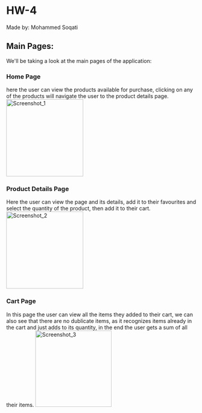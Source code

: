 # HW-4
Made by: Mohammed Soqati

## Main Pages:
We'll be taking a look at the main pages of the application:

### Home Page
here the user can view the products available for purchase, clicking on any of the products will navigate the user to the product details page.
<img width="204" alt="Screenshot_1" src="https://github.com/hmody360/HW-4/assets/98014312/d6935399-1556-411f-917c-3c71cffd6e65">

### Product Details Page
Here the user can view the page and its details, add it to their favourites and select the quantity of the product, then add it to their cart.
<img width="204" alt="Screenshot_2" src="https://github.com/hmody360/HW-4/assets/98014312/07d2832c-16c4-415d-b293-c44aae652963">

### Cart Page
In this page the user can view all the items they added to their cart, we can also see that there are no dublicate items, as it recognizes items already in the cart and just adds to its quantity, in the end the user gets a sum of all their items.
<img width="202" alt="Screenshot_3" src="https://github.com/hmody360/HW-4/assets/98014312/16399f18-caf8-48f6-8044-3f1aaf1cc45e">